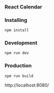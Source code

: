 ### React Calendar

### Installing

```bash
npm install
```

### Development

```bash
npm run dev
```

### Production

```bash
npm run build
```

http://localhost:8080/
